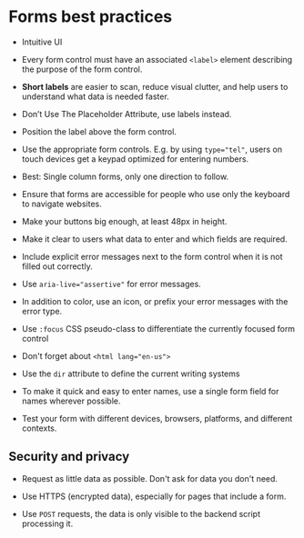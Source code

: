# Forms best practices

- Intuitive UI

- Every form control must have an associated `<label>` element describing the purpose of the form control.

- **Short labels** are easier to scan, reduce visual clutter, and help users to understand what data is needed faster.

- Don’t Use The Placeholder Attribute, use labels instead.

- Position the label above the form control.

- Use the appropriate form controls. E.g. by using `type="tel"`, users on touch devices get a keypad optimized for entering numbers.

- Best: Single column forms, only one direction to follow.

- Ensure that forms are accessible for people who use only the keyboard to navigate websites.

- Make your buttons big enough, at least 48px in height.

- Make it clear to users what data to enter and which fields are required.

- Include explicit error messages next to the form control when it is not filled out correctly.

- Use `aria-live="assertive"` for error messages.

- In addition to color, use an icon, or prefix your error messages with the error type.

- Use `:focus` CSS pseudo-class to differentiate the currently focused form control

- Don't forget about `<html lang="en-us">`

- Use the `dir` attribute to define the current writing systems

- To make it quick and easy to enter names, use a single form field for names wherever possible.

- Test your form with different devices, browsers, platforms, and different contexts.

## Security and privacy

- Request as little data as possible. Don't ask for data you don't need.

- Use HTTPS (encrypted data), especially for pages that include a form.

- Use `POST` requests, the data is only visible to the backend script processing it.
